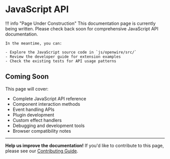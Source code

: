 # JavaScript API

!!! info "Page Under Construction"
    This documentation page is currently being written. Please check back soon for comprehensive JavaScript API documentation.

    In the meantime, you can:

    - Explore the JavaScript source code in `js/openwire/src/`
    - Review the developer guide for extension examples
    - Check the existing tests for API usage patterns

## Coming Soon

This page will cover:

- Complete JavaScript API reference
- Component interaction methods
- Event handling APIs
- Plugin development
- Custom effect handlers
- Debugging and development tools
- Browser compatibility notes

---

**Help us improve the documentation!** If you'd like to contribute to this page, please see our [Contributing Guide](../contributing.md).
